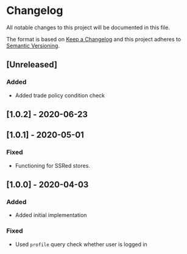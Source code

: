 # Changelog

All notable changes to this project will be documented in this file.

The format is based on [Keep a Changelog](http://keepachangelog.com/en/1.0.0/)
and this project adheres to [Semantic Versioning](http://semver.org/spec/v2.0.0.html).

## [Unreleased]

### Added

- Added trade policy condition check

## [1.0.2] - 2020-06-23

## [1.0.1] - 2020-05-01

### Fixed

- Functioning for SSRed stores.

## [1.0.0] - 2020-04-03

### Added

- Added initial implementation

### Fixed

- Used `profile` query check whether user is logged in
